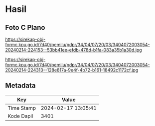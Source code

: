 # Hasil

## Foto C Plano

https://sirekap-obj-formc.kpu.go.id/7d40/pemilu/pdpr/34/04/07/20/03/3404072003054-20240214-224153--53bb41ee-efdb-478d-b1fa-083a35b1a30d.jpg

https://sirekap-obj-formc.kpu.go.id/7d40/pemilu/pdpr/34/04/07/20/03/3404072003054-20240214-224313--128e817a-9e4f-4b72-b161-18492c1172cf.jpg


## Metadata

| Key        | Value               |
| ---------- | ------------------- |
| Time Stamp | 2024-02-17 13:05:41 |
| Kode Dapil | 3401                |



